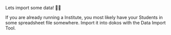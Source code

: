 Lets import some data! 💪💪

If you are already running a Institute, you most likely have your Students in some spreadsheet file somewhere. Import it into dokos with the Data Import Tool.
